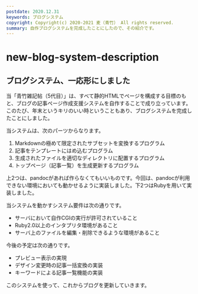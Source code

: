 ```yaml
---
postdate: 2020.12.31
keywords: ブログシステム
copyright: Copyright(c) 2020-2021 麦（青竹） All rights reserved.
summary: 自作ブログシステムを完成したことにしたので、その紹介です。
---
```


# new-blog-system-description

## ブログシステム、一応形にしました

当「青竹雑記帖（5代目）」は、すべて静的HTMLでページを構成する目標のもと、ブログの記事ページ作成支援システムを自作することで成り立っています。このたび、年末というキリのいい時ということもあり、ブログシステムを完成したことにしました。

当システムは、次のパーツからなります。

1. Markdownの極めて限定されたサブセットを変換するプログラム
1. 記事をテンプレートにはめ込むプログラム
1. 生成されたファイルを適切なディレクトリに配置するプログラム
1. トップページ（記事一覧）を生成更新するプログラム

上2つは、pandocがあれば作らなくてもいいものです。今回は、pandocが利用できない環境においても動かせるように実装しました。下2つはRubyを用いて実装しました。

当システムを動かすシステム要件は次の通りです。

- サーバにおいて自作CGIの実行が許可されていること
- Ruby2.0以上のインタプリタ環境があること
- サーバ上のファイルを編集・削除できるような環境があること

今後の予定は次の通りです。

- プレビュー表示の実現
- デザイン変更時の記事一括変換の実装
- キーワードによる記事一覧機能の実装

このシステムを使って、これからブログを更新していきます。
